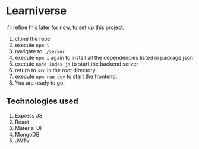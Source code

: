 # Learniverse
I'll refine this later
for now, to set up this project:
1. clone the repo
2. execute ```npm i```
3. navigate to ```./server```
4. execute ```npm i``` again to install all the dependencies listed in package.json
5. execute ```node index.js``` to start the backend server
6. return to ```src``` in the root directory
7. execute ```npm run dev``` to start the frontend.
8. You are ready to go!

## Technologies used
1. Express JS
2. React
3. Material UI
4. MongoDB
5. JWTs
   
